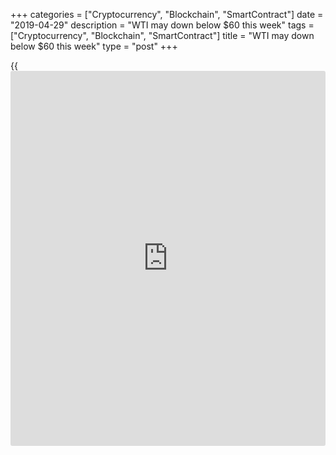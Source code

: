 +++
categories = ["Cryptocurrency", "Blockchain", "SmartContract"]
date = "2019-04-29"
description = "WTI may down below $60 this week"
tags = ["Cryptocurrency", "Blockchain", "SmartContract"]
title = "WTI may down below $60 this week"
type = "post"
+++

{{<iframe id="large-banner" src="https://www.bounty.group/#slide=6.0" width="100%" height="600" scrolling="no" style="border: 0px solid rgb(216, 221, 230); border-radius: 3px;">}}

| **Oil trading - WTI may down below $60 this week**  
---  
**News:**  
|  OPEC may boost oil supplies shortly is the latest expectations. The
oil prices direction was up for 4-months starting from Christmas and
rise from $42.35 to $66.57. In the last couple of days there are new
factors that affect the oil prices. The first and most important is OPEC
expectations for boost of oil supplies. The second is the sanction over
Iran oil export. Iran may have [options](https://www.fixpro.org/post/options-liquidity/) to export some low volumes oil
after the new sanction.  
Third and fourth main factors that affect over the oil prices are Libya
and Venezuela. Libya may start to export normally oil after Haftar
success in the war.  
At the same time the bad [news](https://www.letsplayfx.com/blog/forex-news-website/) come from Venezuela from large exporter to
start import oil due to electric problems and sanctions.  
As overall [World-Signals.com][1] expects to see WTI price at levels
below $60 in the coming week.  
---  
  
* * *

**Comments:**  
  
None  
  
  

   1. www.world-signals.com (www.world-signals.com)